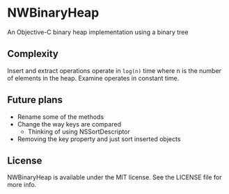 # NWBinaryHeap
An Objective-C binary heap implementation using a binary tree

## Complexity
Insert and extract operations operate in `log(n)` time where n is the number of elements in the heap.
Examine operates in constant time.

## Future plans
* Rename some of the methods
* Change the way keys are compared
  * Thinking of using NSSortDescriptor
* Removing the key property and just sort inserted objects

## License
NWBinaryHeap is available under the MIT license. See the LICENSE file for more info.